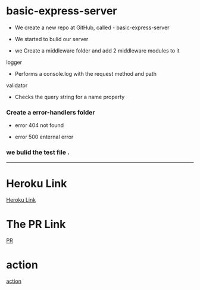 # basic-express-server

- We create a new repo at GitHub, called - basic-express-server

- We started to bulid our server

- we Create a middleware folder and add 2 middleware modules to it

 logger 
 
 - Performs a console.log with the request method and path

 validator
 - Checks the query string for a name property

  ### Create a error-handlers folder
- error 404 not found 

- error 500 enternal error


### we bulid the test file .
---
# Heroku Link
[Heroku Link](https://ahmadhelwa-basic-server.herokuapp.com/)


 # The PR Link
 [PR](https://github.com/ahmadhelwa/basic-express-server/pull/1)

# action
[action](https://github.com/ahmadhelwa/basic-express-server/actions)
